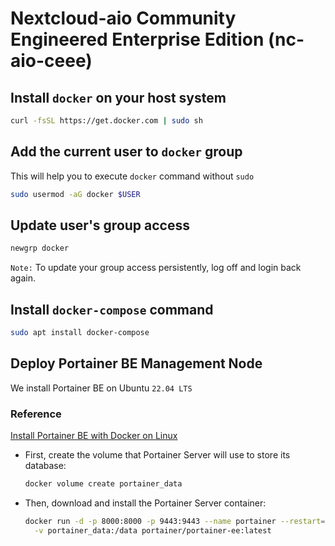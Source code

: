 # Nextcloud-aio Community Engineered Enterprise Edition (nc-aio-ceee) 

## Install `docker` on your host system

```bash
curl -fsSL https://get.docker.com | sudo sh
```

## Add the current user to `docker` group 

This will help you to execute `docker` command without  `sudo`

```bash
sudo usermod -aG docker $USER
```

##  Update user's group access 

```bash
newgrp docker
```
`Note:` To update your group access persistently, log off and login back again.
 
## Install `docker-compose` command

```bash
sudo apt install docker-compose
```
## Deploy Portainer BE Management Node 

We install Portainer BE on Ubuntu `22.04 LTS` 

### Reference

[Install Portainer BE with Docker on Linux](https://docs.portainer.io/start/install/server/docker/linux) 

- First, create the volume that Portainer Server will use to store its database:

  ```bash
  docker volume create portainer_data
  ```

- Then, download and install the Portainer Server container:

  ```bash
  docker run -d -p 8000:8000 -p 9443:9443 --name portainer --restart=always -v /var/run/docker.sock:/var/run/docker.sock \
    -v portainer_data:/data portainer/portainer-ee:latest
  ```


